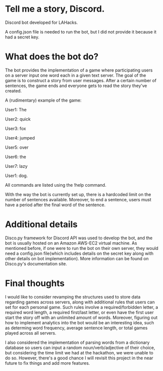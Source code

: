 # Tell me a story, Discord.
Discord bot developed for LAHacks.

A config.json file is needed to run the bot, but I did not provide it because it had a secret key.

# What does the bot do?
The bot provides the implementation of a game where participating users on a server input one word each in a given text server. The goal of the game is to construct a story from user messages. After a certain number of sentences,  the game ends and everyone gets to read the story they've created. 

A (rudimentary) example of the game:

User1: The

User2: quick

User3: fox

User4: jumped

User5: over

User6: the

User7: lazy

User1: dog.

All commands are listed using the !help command. 

With the way the bot is currently set up, there is a hardcoded limit on the number of sentences available. Moreover, to end a sentence, users must have a period after the final word of the sentence. 

# Additional details
Disco.py framework for Discord API was used to develop the bot, and the bot is usually hosted on an Amazon AWS-EC2 virtual machine. As mentioned before, if one were to run the bot on their own server, they would need a config.json file(which includes details on the secret key along with other details on bot implementation). More information can be found on Disco.py's documentation site.

# Final thoughts
I would like to consider revamping the structures used to store data regarding games across servers, along with additional rules that users can set for each personal game. Such rules involve a required/forbidden letter, a required word length, a required first/last letter, or even have the first user start the story off with an unlimited amount of words. Moreover, figuring out how to implement analytics into the bot would be an interesting idea, such as determing word frequency, average sentence length, or total games played across all servers.

I also considered the implementation of parsing words from a dictionary database so users can input a random noun/verb/adjective of their choice, but considering the time limit we had at the hackathon, we were unable to do so. However, there's a good chance I will revisit this project in the near future to fix things and add more features.
